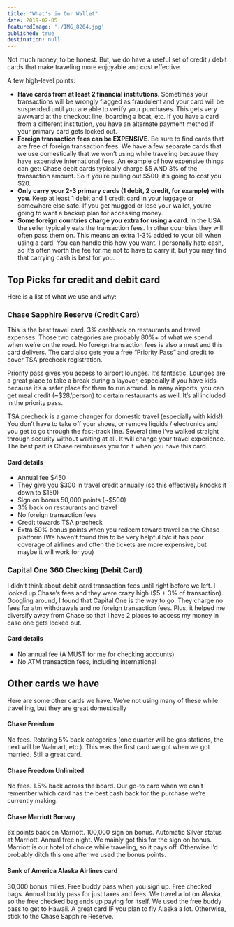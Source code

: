 ```yaml
---
title: "What's in Our Wallet"
date: 2019-02-05
featuredImage: './IMG_8204.jpg'
published: true
destination: null
---
```


Not much money, to be honest. But, we do have a useful set of credit / debit cards that make traveling more enjoyable and cost effective. 

A few high-level points:
* **Have cards from at least 2 financial institutions**. Sometimes your transactions will be wrongly flagged as fraudulent and your card will be suspended until you are able to verify your purchases. This gets very awkward at the checkout line, boarding a boat, etc. If you have a card from a different institution, you have an alternate payment method if your primary card gets locked out.
* **Foreign transaction fees can be EXPENSIVE**. Be sure to find cards that are free of foreign transaction fees. We have a few separate cards that we use domestically that we won’t using while traveling because they have expensive international fees. An example of how expensive things can get: Chase debit cards typically charge $5 AND 3% of the transaction amount. So if you’re pulling out $500, it’s going to cost you $20.
* **Only carry your 2-3 primary cards (1 debit, 2 credit, for example) with you**. Keep at least 1 debit and 1 credit card in your luggage or somewhere else safe. If you get mugged or lose your wallet, you’re going to want a backup plan for accessing money.
* **Some foreign countries charge you extra for using a card**. In the USA the seller typically eats the transaction fees. In other countries they will often pass them on. This means an extra 1-3% added to your bill when using a card. You can handle this how you want. I personally hate cash, so it’s often worth the fee for me not to have to carry it, but you may find that carrying cash is best for you.

## Top Picks for credit and debit card

Here is a list of what we use and why:

### Chase Sapphire Reserve (Credit Card)

This is the best travel card. 3% cashback on restaurants and travel expenses. Those two categories are probably 80%+ of what we spend when we’re on the road. No foreign transaction fees is also a must and this card delivers. The card also gets you a free “Priority Pass” and credit to cover TSA precheck registration. 

Priority pass gives you access to airport lounges. It’s fantastic. Lounges are a great place to take a break during a layover, especially if you have kids because it’s a safer place for them to run around. In many airports, you can get meal credit (~$28/person) to certain restaurants as well. It’s all included in the priority pass. 

TSA precheck is a game changer for domestic travel (especially with kids!). You don’t have to take off your shoes, or remove liquids / electronics and you get to go through the fast-track line. Several time i’ve walked straight through security without waiting at all. It will change your travel experience. The best part is Chase reimburses you for it when you have this card.

#### Card details
* Annual fee $450
* They give you $300 in travel credit annually (so this effectively knocks it down to $150)
* Sign on bonus 50,000 points (~$500)
* 3% back on restaurants and travel
* No foreign transaction fees
* Credit towards TSA precheck
* Extra 50% bonus points when you redeem toward travel on the Chase platform (We haven’t found this to be very helpful b/c it has poor coverage of airlines and often the tickets are more expensive, but maybe it will work for you)

### Capital One 360 Checking (Debit Card)

I didn’t think about debit card transaction fees until right before we left. I looked up Chase’s fees and they were crazy high ($5 + 3% of transaction). Googling around, I found that Capital One is the way to go. They charge no fees for atm withdrawals and no foreign transaction fees. Plus, it helped me diversify away from Chase so that I have 2 places to access my money in case one gets locked out.

#### Card details
* No annual fee (A MUST for me for checking accounts)
* No ATM transaction fees, including international

## Other cards we have

Here are some other cards we have. We’re not using many of these while travelling, but they are great domestically

#### Chase Freedom

No fees. Rotating 5% back categories (one quarter will be gas stations, the next will be Walmart, etc.). This was the first card we got when we got married. Still a great card.

#### Chase Freedom Unlimited

No fees. 1.5% back across the board. Our go-to card when we can’t remember which card has the best cash back for the purchase we’re currently making.

#### Chase Marriott Bonvoy

6x points back on Marriott. 100,000 sign on bonus. Automatic Silver status at Marriott. Annual free night. We mainly got this for the sign on bonus. Marriott is our hotel of choice while traveling, so it pays off. Otherwise I’d probably ditch this one after we used the bonus points.

#### Bank of America Alaska Airlines card

30,000 bonus miles. Free buddy pass when you sign up. Free checked bags. Annual buddy pass for just taxes and fees. We travel a lot on Alaska, so the free checked bag ends up paying for itself. We used the free buddy pass to get to Hawaii. A great card IF you plan to fly Alaska a lot. Otherwise, stick to the Chase Sapphire Reserve.

